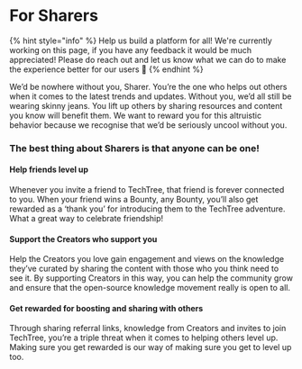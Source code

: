 # For Sharers

{% hint style="info" %}
Help us build a platform for all! We're currently working on this page, if you have any feedback it would be much appreciated! Please do reach out and let us know what we can do to make the experience better for our users 🎉
{% endhint %}

We’d be nowhere without you, Sharer. You’re the one who helps out others when it comes to the latest trends and updates. Without you, we’d all still be wearing skinny jeans. You lift up others by sharing resources and content you know will benefit them. We want to reward you for this altruistic behavior because we recognise that we’d be seriously uncool without you.

### The best thing about Sharers is that anyone can be one!&#x20;

#### Help friends level up&#x20;

Whenever you invite a friend to TechTree, that friend is forever connected to you. When your friend wins a Bounty, any Bounty, you’ll also get rewarded as a ‘thank you’ for introducing them to the TechTree adventure. What a great way to celebrate friendship!&#x20;

#### Support the Creators who support you&#x20;

Help the Creators you love gain engagement and views on the knowledge they’ve curated by sharing the content with those who you think need to see it. By supporting Creators in this way, you can help the community grow and ensure that the open-source knowledge movement really is open to all.&#x20;

#### Get rewarded for boosting and sharing with others&#x20;

Through sharing referral links, knowledge from Creators and invites to join TechTree, you’re a triple threat when it comes to helping others level up. Making sure you get rewarded is our way of making sure you get to level up too.

